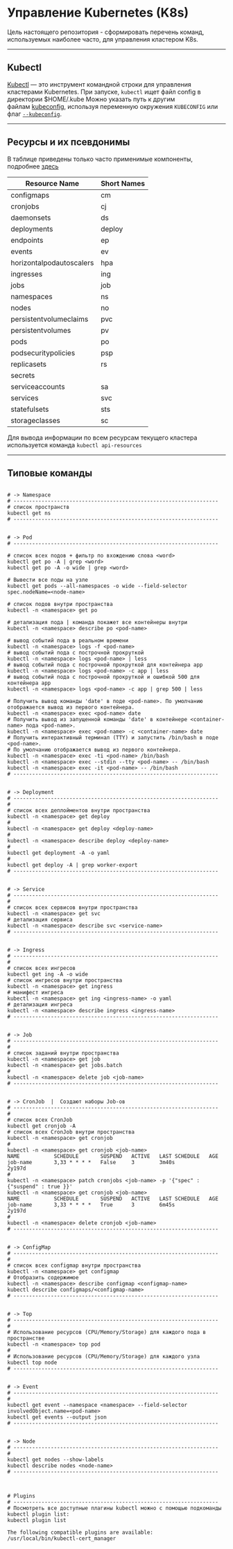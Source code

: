 # Управление Kubernetes (K8s)

Цель настоящего репозитория - сформировать перечень команд,
используемых наиболее часто, для управления кластером K8s.

---

## Kubectl

[Kubectl](https://kubernetes.io/ru/docs/reference/kubectl/overview/) — это инструмент командной строки для управления кластерами Kubernetes.
При запуске, `kubectl` ищет файл config в директории $HOME/.kube
Можно указать путь к другим файлам [kubeconfig](https://kubernetes.io/docs/concepts/configuration/organize-cluster-access-kubeconfig/), используя переменную окружения `KUBECONFIG` или флаг [`--kubeconfig`](https://kubernetes.io/docs/concepts/configuration/organize-cluster-access-kubeconfig/).

---

## Ресурсы и их псевдонимы

В таблице приведены только часто применимые компоненты, подробнее [здесь](https://kubernetes.io/ru/docs/reference/kubectl/overview/#типы-ресурсов)

| Resource Name            | Short Names |
| ------------------------ | ----------- |
| configmaps               | cm          |
| cronjobs                 | cj          |
| daemonsets               | ds          |
| deployments              | deploy      |
| endpoints                | ep          |
| events                   | ev          |
| horizontalpodautoscalers | hpa         |
| ingresses                | ing         |
| jobs                     | job         |
| namespaces               | ns          |
| nodes                    | no          |
| persistentvolumeclaims   | pvc         |
| persistentvolumes        | pv          |
| pods                     | po          |
| podsecuritypolicies      | psp         |
| replicasets              | rs          |
| secrets                  |             |
| serviceaccounts          | sa          |
| services                 | svc         |
| statefulsets             | sts         |
| storageclasses           | sc          |

Для вывода информации по всем ресурсам текущего кластера используется команда `kubectl api-resources`

---

## Типовые команды

```shell

# -> Namespace
# ------------------------------------------------------------------
# список пространств
kubectl get ns
# ------------------------------------------------------------------


# -> Pod
# ------------------------------------------------------------------

# список всех подов + фильтр по вхождению слова <word>
kubectl get po -A | grep <word>
kubectl get po -A -o wide | grep <word>

# Вывести все поды на узле
kubectl get pods --all-namespaces -o wide --field-selector spec.nodeName=<node-name>

# список подов внутри пространства
kubectl -n <namespace> get po

# детализация пода | команда покажет все контейнеры внутри
kubectl -n <namespace> describe po <pod-name>

# вывод событий пода в реальном времени
kubectl -n <namespace> logs -f <pod-name>
# вывод событий пода с построчной прокруткой
kubectl -n <namespace> logs <pod-name> | less
# вывод событий пода с построчной прокруткой для контейнера app
kubectl -n <namespace> logs <pod-name> -c app | less
# вывод событий пода с построчной прокруткой и ошибкой 500 для контейнера app
kubectl -n <namespace> logs <pod-name> -c app | grep 500 | less

# Получить вывод команды 'date' в поде <pod-name>. По умолчанию отображается вывод из первого контейнера.
kubectl -n <namespace> exec <pod-name> date
# Получить вывод из запущенной команды 'date' в контейнере <container-name> пода <pod-name>.
kubectl -n <namespace> exec <pod-name> -c <container-name> date
# Получить интерактивный терминал (TTY) и запустить /bin/bash в поде <pod-name>.
# По умолчанию отображается вывод из первого контейнера.
kubectl -n <namespace> exec -ti <pod-name> /bin/bash
kubectl -n <namespace> exec --stdin --tty <pod-name> -- /bin/bash
kubectl -n <namespace> exec -it <pod-name> -- /bin/bash
# ------------------------------------------------------------------


# -> Deployment
# ------------------------------------------------------------------
#
# список всех деплойментов внутри пространства
kubectl -n <namespace> get deploy
#
kubectl -n <namespace> get deploy <deploy-name>
#
kubectl -n <namespace> describe deploy <deploy-name>
#
kubectl get deployment -A -o yaml
#
kubectl get deploy -A | grep worker-export
# ------------------------------------------------------------------


# -> Service
# ------------------------------------------------------------------
#
# список всех сервисов внутри пространства
kubectl -n <namespace> get svc
# детализация сервиса
kubectl -n <namespace> describe svc <service-name>
# ------------------------------------------------------------------


# -> Ingress
# ------------------------------------------------------------------
#
# список всех ингресов
kubectl get ing -A -o wide
# список ингресов внутри пространства
kubectl -n <namespace> get ingress
# манифест ингреса
kubectl -n <namespace> get ing <ingress-name> -o yaml
# детализация ингреса
kubectl -n <namespace> describe ingress <ingress-name>
# ------------------------------------------------------------------


# -> Job
# ------------------------------------------------------------------
#
# список заданий внутри пространства
kubectl -n <namespace> get job
kubectl -n <namespace> get jobs.batch
#
kubectl -n <namespace> delete job <job-name>
# ------------------------------------------------------------------


# -> CronJob  |  Создают наборы Job-ов
# ------------------------------------------------------------------
#
# список всех CronJob
kubectl get cronjob -A
# список всех CronJob внутри пространства
kubectl -n <namespace> get cronjob
#
kubectl -n <namespace> get cronjob <job-name>
NAME           SCHEDULE       SUSPEND   ACTIVE   LAST SCHEDULE   AGE
job-name       3,33 * * * *   False     3        3m40s           2y197d
#
kubectl -n <namespace> patch cronjobs <job-name> -p '{"spec" : {"suspend" : true }}'
kubectl -n <namespace> get cronjob <job-name>
NAME           SCHEDULE       SUSPEND   ACTIVE   LAST SCHEDULE   AGE
job-name       3,33 * * * *   True      3        6m45s           2y197d
#
kubectl -n <namespace> delete cronjob <job-name>
# ------------------------------------------------------------------


# -> ConfigMap
# ------------------------------------------------------------------
#
# список всех configmap внутри пространства
kubectl -n <namespace> get configmap
# Отобразить содержимое
kubectl -n <namespace> describe configmap <configmap-name>
kubectl describe configmaps/<configmap-name>
# ------------------------------------------------------------------


# -> Top
# ------------------------------------------------------------------
#
# Использование ресурсов (CPU/Memory/Storage) для каждого пода в пространстве
kubectl -n <namespace> top pod
#
# Использование ресурсов (CPU/Memory/Storage) для каждого узла
kubectl top node
# ------------------------------------------------------------------


# -> Event
# ------------------------------------------------------------------
#
kubectl get event --namespace <namespace> --field-selector involvedObject.name=<pod-name>
kubectl get events --output json
# ------------------------------------------------------------------


# -> Node
# ------------------------------------------------------------------
#
kubectl get nodes --show-labels
kubectl describe nodes <node-name>
# ------------------------------------------------------------------



# Plugins
# ------------------------------------------------------------------
# Посмотреть все доступные плагины kubectl можно с помощью подкоманды kubectl plugin list:
kubectl plugin list

The following compatible plugins are available:
/usr/local/bin/kubectl-cert_manager
